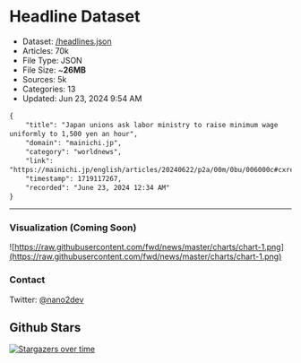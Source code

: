 # Headline Dataset

- Dataset: [/headlines.json](https://raw.githubusercontent.com/fwd/news/master/headlines.json) 
- Articles: 70k
- File Type: JSON
- File Size: ~**26MB**
- Sources: 5k
- Categories: 13
- Updated: Jun 23, 2024 9:54 AM

```
{
    "title": "Japan unions ask labor ministry to raise minimum wage uniformly to 1,500 yen an hour",
    "domain": "mainichi.jp",
    "category": "worldnews",
    "link": "https://mainichi.jp/english/articles/20240622/p2a/00m/0bu/006000c#cxrecs_s",
    "timestamp": 1719117267,
    "recorded": "June 23, 2024 12:34 AM"
}
```

---

### Visualization (Coming Soon)

![https://raw.githubusercontent.com/fwd/news/master/charts/chart-1.png](https://raw.githubusercontent.com/fwd/news/master/charts/chart-1.png)

### Contact 

Twitter: [@nano2dev](https://twitter.com/nano2dev)

## Github Stars

[![Stargazers over time](https://starchart.cc/fwd/news.svg)](https://starchart.cc/fwd/news)
